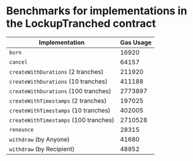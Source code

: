 # Benchmarks for implementations in the LockupTranched contract

| Implementation                        | Gas Usage |
| ------------------------------------- | --------- |
| `burn`                                | 16920     |
| `cancel`                              | 64157     |
| `createWithDurations` (2 tranches)    | 211920    |
| `createWithDurations` (10 tranches)   | 411188    |
| `createWithDurations` (100 tranches)  | 2773897   |
| `createWithTimestamps` (2 tranches)   | 197025    |
| `createWithTimestamps` (10 tranches)  | 402005    |
| `createWithTimestamps` (100 tranches) | 2710528   |
| `renounce`                            | 28315     |
| `withdraw` (by Anyone)                | 41680     |
| `withdraw` (by Recipient)             | 48852     |
